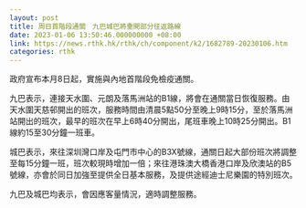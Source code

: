 ```yaml
---
layout: post
title: 周日首階段通關　九巴城巴將重開部分往返路線
date: 2023-01-06 13:50:46.000000000 +08:00
link: https://news.rthk.hk/rthk/ch/component/k2/1682789-20230106.htm
categories: rthk
---
```


政府宣布本月8日起，實施與內地首階段免檢疫通關。

九巴表示，連接天水圍、元朗及落馬洲站的B1線，將會在通關當日恢復服務。由天水圍天慈邨開出的班次，服務時間由清晨5點50分至晚上9時15分，至於落馬洲站開出的班次，最早的班次在早上6時40分開出，尾班車晚上10時25分開出。B1線約15至30分鐘一班車。

城巴表示，來往深圳灣口岸及屯門市中心的B3X號線，通關日起大部份班次將調整至每15分鐘一班，班次較現時增加一倍；來往港珠澳大橋香港口岸及欣澳站的B5號線，亦會於同日加強至提供全日基本服務，及提供途經迪士尼樂園的特別班次。

九巴及城巴均表示，會因應客量情況，適時調整服務。
